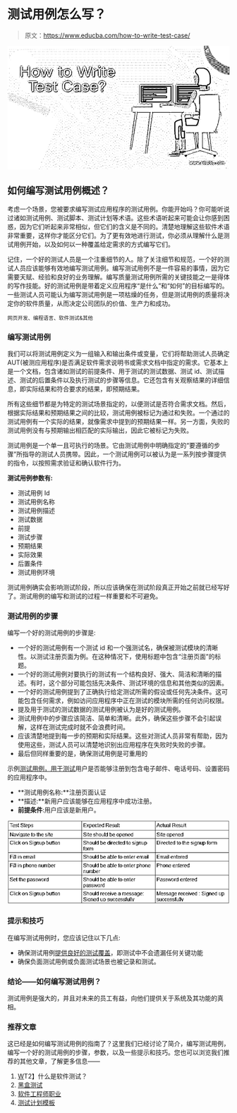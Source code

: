 # 测试用例怎么写？

> 原文：<https://www.educba.com/how-to-write-test-case/>

![How to Write Test Case?](img/21a405ceaea14c77d5a64ce44eed84cf.png)



## 如何编写测试用例概述？

考虑一个场景，您被要求编写测试应用程序的测试用例。你能开始吗？你可能听说过诸如测试用例、测试脚本、测试计划等术语。这些术语听起来可能会让你感到困惑，因为它们听起来非常相似，但它们的含义是不同的。清楚地理解这些软件术语非常重要，这样你才能区分它们。为了更有效地进行测试，你必须从理解什么是测试用例开始，以及如何以一种覆盖给定需求的方式编写它们。

记住，一个好的测试人员是一个注重细节的人。除了关注细节和规范，一个好的测试人员应该能够有效地编写测试用例。编写测试用例不是一件容易的事情，因为它需要天赋、经验和良好的业务理解。编写质量测试用例所需的关键技能之一是得体的写作技能。好的测试用例是带着定义应用程序“是什么”和“如何”的目标编写的。一些测试人员可能认为编写测试用例是一项枯燥的任务，但是测试用例的质量将决定你的软件质量，从而决定公司团队的价值、生产力和成功。

<small>网页开发、编程语言、软件测试&其他</small>

### 编写测试用例

我们可以将测试用例定义为一组输入和输出条件或变量，它们将帮助测试人员确定 AUT(被测应用程序)是否满足软件需求说明书或需求文档中指定的需求。它基本上是一个文档，包含诸如测试的前提条件、用于测试的测试数据、测试 id、测试描述、测试的后置条件以及执行测试的步骤等信息。它还包含有关观察结果的详细信息，即实际结果和符合要求的结果，即预期结果。

所有这些细节都是为特定的测试场景指定的，以便测试是否符合需求文档。然后，根据实际结果和预期结果之间的比较，测试用例被标记为通过和失败。一个通过的测试用例有一个实际的结果，就像需求中提到的预期结果一样。另一方面，失败的测试用例没有与预期输出相匹配的实际输出，因此它被标记为失败。

测试用例是一个单一且可执行的场景。它由测试用例中明确指定的“要遵循的步骤”所指导的测试人员携带。因此，一个测试用例可以被认为是一系列按步骤提供的指令，以按照需求验证和确认软件行为。

**测试用例参数有:**

*   测试用例 Id
*   测试用例名称
*   测试用例描述
*   测试数据
*   前提
*   测试步骤
*   预期结果
*   实际效果
*   后置条件
*   测试用例环境

测试用例确实会影响测试阶段，所以应该确保在测试阶段真正开始之前就已经写好了。测试用例的编写和测试的过程一样重要和不可避免。

### 测试用例的步骤

编写一个好的测试用例的步骤是:

*   一个好的测试用例有一个测试 id 和一个强测试名，确保被测试模块的清晰性。以测试注册页面为例。在这种情况下，使用标题中包含“注册页面”的标题。
*   一个好的测试用例对要执行的测试有一个结构良好、强大、简洁和清晰的描述。有时，这个部分可能包括先决条件、测试环境的信息和其他类似的因素。
*   一个好的测试用例提到了正确执行给定测试所需的假设或任何先决条件。这可能包含任何需求，例如访问应用程序中正在测试的模块所需的任何访问权限。
*   提及用于测试的测试数据的测试用例被认为是好的测试用例。
*   测试用例中的步骤应该简洁、简单和清晰。此外，确保这些步骤不会引起误解，这样在测试完成时就不会浪费时间。
*   应该清楚地提到每一步的预期和实际结果。这些对测试人员非常有帮助，因为使用这些，测试人员可以清楚地识别出应用程序在失败时失败的步骤。
*   最后但同样重要的是，确保测试用例是可重用的

示例[测试用例，用于测试](https://www.educba.com/what-is-test-case/)用户是否能够注册到包含电子邮件、电话号码、设置密码的应用程序中。

*   **测试用例名称:**注册页面认证
*   **描述:**新用户应该能够在应用程序中成功注册。
*   **前提条件**:用户应该是新用户。

![Tc01](img/09c59055a5bf402366030f07bb5e445c.png)



### 提示和技巧

在编写测试用例时，您应该记住以下几点:

*   确保测试用例[提供良好的测试覆盖](https://www.educba.com/test-coverage/)，即测试中不会遗漏任何关键功能
*   确保负面测试用例或负面测试场景也被记录和测试。

### **结论——如何编写测试用例？**

测试用例是强大的，并且对未来的员工有益，向他们提供关于系统及其功能的真相。

### 推荐文章

这已经是如何编写测试用例的指南了？这里我们已经讨论了简介，编写测试用例，编写一个好的测试用例的步骤，参数，以及一些提示和技巧。您也可以浏览我们推荐的其他文章，了解更多信息——

1.  [W](https://www.educba.com/what-is-software-testing/)T2】什么是软件测试？
2.  [黑盒测试](https://www.educba.com/black-box-testing/)
3.  [软件工程师职业](https://www.educba.com/careers-as-a-software-engineer/)
4.  [测试计划模板](https://www.educba.com/test-plan-template/)





